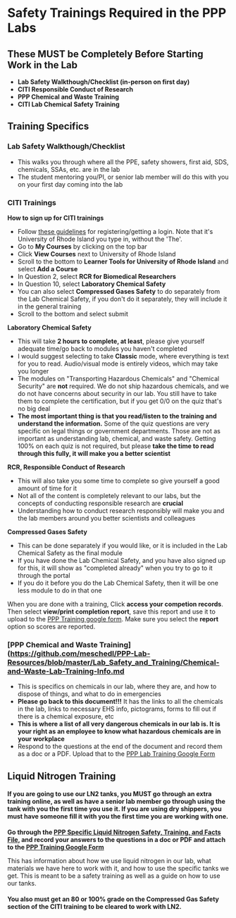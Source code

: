 # Safety Trainings Required in the PPP Labs

## These MUST be Completely Before Starting Work in the Lab

- **Lab Safety Walkthough/Checklist (in-person on first day)**
- **CITI Responsible Conduct of Research**
- **PPP Chemical and Waste Training**
- **CITI Lab Chemical Safety Training**

## Training Specifics

### Lab Safety Walkthough/Checklist

- This walks you through where all the PPE, safety showers, first aid, SDS, chemicals, SSAs, etc. are in the lab
- The student mentoring you/PI, or senior lab member will do this with you on your first day coming into the lab

### CITI Trainings

**How to sign up for CITI trainings**  
- Follow [these guidelines](https://web.uri.edu/research-admin/office-of-research-integrity/ori-training/citi-program/) for registering/getting a login. Note that it's University of Rhode Island you type in, without the 'The'.
- Go to **My Courses** by clicking on the top bar
- Click **View Courses** next to University of Rhode Island
- Scroll to the bottom to **Learner Tools for University of Rhode Island** and select **Add a Course**
- In Question 2, select **RCR for Biomedical Researchers**
- In Question 10, select **Laboratory Chemical Safety**
- You can also select **Compressed Gases Safety** to do separately from the Lab Chemical Safety, if you don't do it separately, they will include it in the general training
- Scroll to the bottom and select submit

**Laboratory Chemical Safety**

- This will take **2 hours to complete, at least**, please give yourself adequate time/go back to modules you haven't completed
- I would suggest selecting to take **Classic** mode, where everything is text for you to read. Audio/visual mode is entirely videos, which may take you longer
- The modules on "Transporting Hazardous Chemicals" and "Chemical Security" are **not** required. We do not ship hazardous chemicals, and we do not have concerns about security in our lab. You still have to take them to complete the certification, but if you get 0/0 on the quiz that's no big deal
- **The most important thing is that you read/listen to the training and understand the information.** Some of the quiz questions are very specific on legal things or government departments. Those are not as important as understanding lab, chemical, and waste safety. Getting 100% on each quiz is not required, but please **take the time to read through this fully, it will make you a better scientist**

**RCR, Responsible Conduct of Research**
- This will also take you some time to complete so give yourself a good amount of time for it
- Not all of the content is completely relevant to our labs, but the concepts of conducting responsible research are **crucial**
- Understanding how to conduct research responsibly will make you and the lab members around you better scientists and colleagues

**Compressed Gases Safety**
- This can be done separately if you would like, or it is included in the Lab Chemical Safety as the final module
- If you have done the Lab Chemical Safety, and you have also signed up for this, it will show as "completed already" when you try to go to it through the portal
- If you do it before you do the Lab Chemical Safety, then it will be one less module to do in that one

When you are done with a training, Click **access your competion records**. Then select **view/print completion report**, save this report and use it to upload to the [PPP Training google form](https://docs.google.com/forms/d/e/1FAIpQLSc-GkvKIAPjyHMYcQwfDuoZZfON_4pJW19Htjad9_6jw3S_nw/viewform?usp=sf_link). Make sure you select the **report** option so scores are reported.

### [PPP Chemical and Waste Training](https://github.com/meschedl/PPP-Lab-Resources/blob/master/Lab_Safety_and_Training/Chemical-and-Waste-Lab-Training-Info.md
- This is specifics on chemicals in our lab, where they are, and how to dispose of things, and what to do in emergencies
- **Please go back to this document!!!** It has the links to all the chemicals in the lab, links to necessary EHS info, pictograms, forms to fill out if there is a chemical exposure, etc
- **This is where a list of all very dangerous chemicals in our lab is. It is your right as an employee to know what hazardous chemicals are in your workplace**
- Respond to the questions at the end of the document and record them as a doc or a PDF. Upload that to the [PPP Lab Training Google Form](https://docs.google.com/forms/d/e/1FAIpQLSc-GkvKIAPjyHMYcQwfDuoZZfON_4pJW19Htjad9_6jw3S_nw/viewform?usp=sf_link)


## Liquid Nitrogen Training

#### If you are going to use our LN2 tanks, you MUST go through an extra training online, as well as have a senior lab member go through using the tank with you the first time you use it. If you are using dry shippers, you must have someone fill it with you the first time you are working with one.

**Go through the [PPP Specific Liquid Nitrogen Safety, Training, and Facts File](https://github.com/meschedl/PPP-Lab-Resources/blob/master/Lab_Safety_and_Training/LN2-Safety-Traning.md), and record your answers to the questions in a doc or PDF and attach to the [PPP Training Google Form](https://docs.google.com/forms/d/e/1FAIpQLSc-GkvKIAPjyHMYcQwfDuoZZfON_4pJW19Htjad9_6jw3S_nw/viewform?usp=sf_link)**

This has information about how we use liquid nitrogen in our lab, what materials we have here to work with it, and how to use the specific tanks we get. This is meant to be a safety training as well as a guide on how to use our tanks.

#### You also must get an 80 or 100% grade on the Compressed Gas Safety section of the CITI training to be cleared to work with LN2. 
